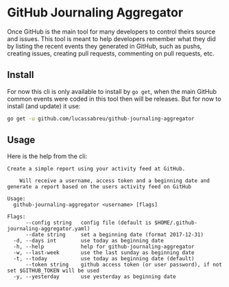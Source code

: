 GitHub Journaling Aggregator
============================

Once GitHub is the main tool for many developers to control theirs source and issues. This tool is meant to help developers remember what they did by listing the recent events they generated in GitHub, such as pushs, creating issues, creating pull requests, commenting on pull requests, etc.

Install
-------

For now this cli is only available to install by `go get`, when the main GitHub common events were coded in this tool then will be releases. But for now to install (and update) it use:

```sh
go get -u github.com/lucassabreu/github-journaling-aggregator
```

Usage
-----

Here is the help from the cli:

```
Create a simple report using your activity feed at GitHub.

	Will receive a username, access token and a beginning date and generate a report based on the users activity feed on GitHub

Usage:
  github-journaling-aggregator <username> [flags]

Flags:
      --config string   config file (default is $HOME/.github-journaling-aggregator.yaml)
      --date string     set a beginning date (format 2017-12-31)
  -d, --days int        use today as beginning date
  -h, --help            help for github-journaling-aggregator
  -w, --last-week       use the last sunday as beginning date
  -t, --today           use today as beginning date (default)
      --token string    github access token (or user password), if not set $GITHUB_TOKEN will be used
  -y, --yesterday       use yesterday as beginning date
```
